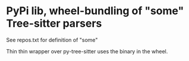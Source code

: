 # PyPi lib, wheel-bundling of "some" Tree-sitter parsers

See repos.txt for definition of "some"

Thin thin wrapper over py-tree-sitter uses the binary in the wheel.
